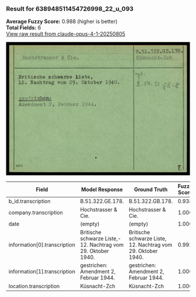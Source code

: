 ### Result for 638948511454726998_22_u_093
**Average Fuzzy Score:** 0.988 (higher is better)<br>
**Total Fields:** 6<br>
[View raw result from claude-opus-4-1-20250805](https://github.com/RISE-UNIBAS/humanities_data_benchmark/blob/main/results/2025-10-24/T0324/request_T0324_638948511454726998_22_u_093.json)

<img src="https://github.com/RISE-UNIBAS/humanities_data_benchmark/blob/main/benchmarks/blacklist/images/638948511454726998_22_u_093.jpg?raw=true" alt="638948511454726998_22_u_093" width="600px">

| Field | Model Response | Ground Truth | Fuzzy Score | Match |
|-------|----------------|--------------|-------------|-------|
| b_id.transcription | B.51.322.GE.178. | B.51.322.GB.178. | 0.938 | ✅ |
| company.transcription | Hochstrasser & Cie. | Hochstrasser & Cie. | 1.000 | ✅ |
| date | (empty) | (empty) | 1.000 | ✅ |
| information[0].transcription | Britische schwarze Liste,-<br>12. Nachtrag vom 29. Oktober 1940. | Britische schwarze Liste,<br>12. Nachtrag vom 29. Oktober 1940. | 0.992 | ✅ |
| information[1].transcription | gestrichen:<br>Amendment 2, Februar 1944. | gestrichen:<br>Amendment 2, Februar 1944. | 1.000 | ✅ |
| location.transcription | Küsnacht-Zch | Küsnacht-Zch | 1.000 | ✅ |
